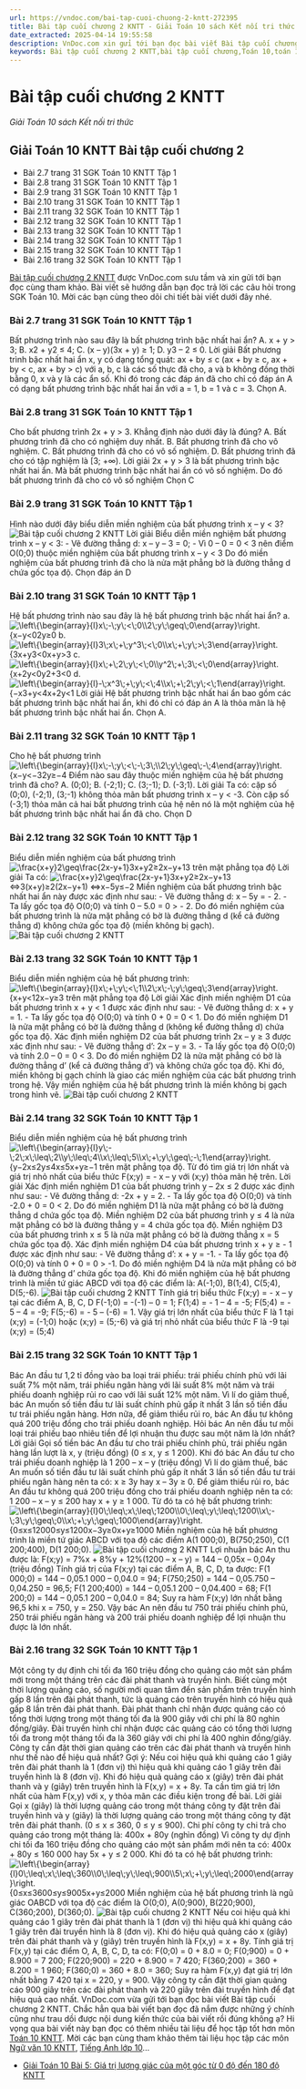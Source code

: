 ```yaml
---
url: https://vndoc.com/bai-tap-cuoi-chuong-2-kntt-272395
title: Bài tập cuối chương 2 KNTT - Giải Toán 10 sách Kết nối tri thức - VnDoc.com
date_extracted: 2025-04-14 19:55:58
description: VnDoc.com xin gửi tới bạn đọc bài viết Bài tập cuối chương 2 KNTT. Mời các bạn cùng tham khảo chi tiết bài viết dưới đây.
keywords: Bài tập cuối chương 2 KNTT,bài tập cuối chương,Toán 10,toán 10 KNTT,giải toán 10,giải toán 10 bài tập cuối chương 2
---
```


# Bài tập cuối chương 2 KNTT
 _Giải Toán 10 sách Kết nối tri thức_
## Giải Toán 10 KNTT Bài tập cuối chương 2
  * Bài 2.7 trang 31 SGK Toán 10 KNTT Tập 1
  * Bài 2.8 trang 31 SGK Toán 10 KNTT Tập 1
  * Bài 2.9 trang 31 SGK Toán 10 KNTT Tập 1
  * Bài 2.10 trang 31 SGK Toán 10 KNTT Tập 1
  * Bài 2.11 trang 32 SGK Toán 10 KNTT Tập 1
  * Bài 2.12 trang 32 SGK Toán 10 KNTT Tập 1
  * Bài 2.13 trang 32 SGK Toán 10 KNTT Tập 1
  * Bài 2.14 trang 32 SGK Toán 10 KNTT Tập 1
  * Bài 2.15 trang 32 SGK Toán 10 KNTT Tập 1
  * Bài 2.16 trang 32 SGK Toán 10 KNTT Tập 1

[Bài tập cuối chương 2 KNTT](<https://vndoc.com/bai-tap-cuoi-chuong-2-kntt-272395>) được VnDoc.com sưu tầm và xin gửi tới bạn đọc cùng tham khảo. Bài viết sẽ hướng dẫn bạn đọc trả lời các câu hỏi trong SGK Toán 10. Mời các bạn cùng theo dõi chi tiết bài viết dưới đây nhé.
### Bài 2.7 trang 31 SGK Toán 10 KNTT Tập 1
Bất phương trình nào sau đây là bất phương trình bậc nhất hai ẩn?
A. x + y > 3;
B. x2 \+ y2 ≤ 4;
C. \(x – y\)\(3x + y\) ≥ 1;
D. y3 – 2 ≤ 0.
Lời giải
Bất phương trình bậc nhất hai ẩn x, y có dạng tổng quát: ax + by ≤ c \(ax + by ≥ c, ax + by < c, ax + by > c\) với a, b, c là các số thực đã cho, a và b không đồng thời bằng 0, x và y là các ẩn số.
Khi đó trong các đáp án đã cho chỉ có đáp án A có dạng bất phương trình bậc nhất hai ẩn với a = 1, b = 1 và c = 3.
Chọn A.
### Bài 2.8 trang 31 SGK Toán 10 KNTT Tập 1
Cho bất phương trình 2x + y > 3\. Khẳng định nào dưới đây là đúng?
A. Bất phương trình đã cho có nghiệm duy nhất.
B. Bất phương trình đã cho vô nghiệm.
C. Bất phương trình đã cho có vô số nghiệm.
D. Bất phương trình đã cho có tập nghiệm là \[3; +∞\).
Lời giải
2x + y > 3 là bất phương trình bậc nhất hai ẩn.
Mà bất phương trình bậc nhất hai ẩn có vô số nghiệm.
Do đó bất phương trình đã cho có vô số nghiệm
Chọn C
### Bài 2.9 trang 31 SGK Toán 10 KNTT Tập 1
Hình nào dưới đây biểu diễn miền nghiệm của bất phương trình x – y < 3?
![Bài tập cuối chương 2 KNTT](https://i.vdoc.vn/data/image/2022/08/02/bai-tap-cuoi-chuong-2-kntt-1.jpg)
Lời giải
Biểu diễn miền nghiệm bất phương trình x – y < 3:
\- Vẽ đường thẳng d: x – y – 3 = 0;
\- Vì 0 – 0 = 0 < 3 nên điểm O\(0;0\) thuộc miền nghiệm của bất phương trình x – y < 3
Do đó miền nghiệm của bất phương trình đã cho là nửa mặt phẳng bờ là đường thẳng d chứa gốc tọa độ.
Chọn đáp án D
### Bài 2.10 trang 31 SGK Toán 10 KNTT Tập 1
Hệ bất phương trình nào sau đây là hệ bất phương trình bậc nhất hai ẩn?
a.![\\left\\{\\begin{array}{l}x\\;-\\;y\\;<\\;0\\\\2\\;y\\;\\geq\\;0\\end{array}\\right.](https://i.vdoc.vn/data/image/blank.png)\{x−y<02y≥0
b.![\\left\\{\\begin{array}{l}3\\;x\\;+\\;y^3\\;<\\;0\\\\x\\;+\\;y\\;>\\;3\\end{array}\\right.](https://i.vdoc.vn/data/image/blank.png)\{3x+y3<0x+y>3
c.![\\left\\{\\begin{array}{l}x\\;+\\;2\\;y\\;<\\;0\\\\y^2\\;+\\;3\\;<\\;0\\end{array}\\right.](https://i.vdoc.vn/data/image/blank.png)\{x+2y<0y2+3<0
d.![\\left\\{\\begin{array}{l}-\\;x^3\\;+\\;y\\;<\\;4\\\\x\\;+\\;2\\;y\\;<\\;1\\end{array}\\right.](https://i.vdoc.vn/data/image/blank.png)\{−x3+y<4x+2y<1
Lời giải
Hệ bất phương trình bậc nhất hai ẩn bao gồm các bất phương trình bậc nhất hai ẩn, khi đó chỉ có đáp án A là thỏa mãn là hệ bất phương trình bậc nhất hai ẩn.
Chọn A.
### Bài 2.11 trang 32 SGK Toán 10 KNTT Tập 1
Cho hệ bất phương trình ![\\left\\{\\begin{array}{l}x\\;-\\;y\\;<\\;-\\;3\\;\\\\2\\;y\\;\\geq\\;-\\;4\\end{array}\\right.](https://i.vdoc.vn/data/image/blank.png)\{x−y<−32y≥−4
Điểm nào sau đây thuộc miền nghiệm của hệ bất phương trình đã cho?
A. \(0;0\);
B. \(-2;1\);
C. \(3;-1\);
D. \(-3;1\).
Lời giải
Ta có: cặp số \(0;0\), \(-2;1\), \(3;-1\) không thỏa mãn bất phương trình x – y < -3.
Còn cặp số \(-3;1\) thỏa mãn cả hai bất phương trình của hệ nên nó là một nghiệm của hệ bất phương trình bậc nhất hai ẩn đã cho.
Chọn D
### Bài 2.12 trang 32 SGK Toán 10 KNTT Tập 1
Biểu diễn miền nghiệm của bất phương trình ![\\frac{x+y}2\\geq\\frac{2x-y+1}3](https://i.vdoc.vn/data/image/blank.png)x+y2≥2x−y+13 trên mặt phẳng tọa độ
Lời giải
Ta có: ![\\frac{x+y}2\\geq\\frac{2x-y+1}3](https://i.vdoc.vn/data/image/blank.png)x+y2≥2x−y+13
⇔3\(x+y\)≥2\(2x−y+1\)
⇔x−5y≤−2
Miền nghiệm của bất phương trình bậc nhất hai ẩn này được xác định như sau:
\- Vẽ đường thẳng d: x – 5y = - 2.
\- Ta lấy gốc tọa độ O\(0;0\) và tính 0 – 5.0 = 0 > \- 2.
Do đó miền nghiệm của bất phương trình là nửa mặt phẳng có bờ là đường thẳng d \(kể cả đường thẳng d\) không chứa gốc tọa độ \(miền không bị gạch\).
![Bài tập cuối chương 2 KNTT](https://i.vdoc.vn/data/image/2022/08/02/bai-tap-cuoi-chuong-2-kntt-2.jpg)
### Bài 2.13 trang 32 SGK Toán 10 KNTT Tập 1
Biểu diễn miền nghiệm của hệ bất phương trình: ![\\left\\{\\begin{array}{l}x\\;+\\;y\\;<\\;1\\\\2\\;x\\;-\\;y\\;\\geq\\;3\\end{array}\\right.](https://i.vdoc.vn/data/image/blank.png)\{x+y<12x−y≥3 trên mặt phẳng tọa độ
Lời giải
Xác định miền nghiệm D1 của bất phương trình x + y < 1 được xác định như sau:
\- Vẽ đường thẳng d: x + y = 1.
\- Ta lấy gốc tọa độ O\(0;0\) và tính 0 + 0 = 0 < 1.
Do đó miền nghiệm D1 là nửa mặt phẳng có bờ là đường thẳng d \(không kể đường thẳng d\) chứa gốc tọa độ.
Xác định miền nghiệm D2 của bất phương trình 2x – y ≥ 3 được xác định như sau:
\- Vẽ đường thẳng d’: 2x – y = 3.
\- Ta lấy gốc tọa độ O\(0;0\) và tính 2.0 – 0 = 0 < 3.
Do đó miền nghiệm D2 là nửa mặt phẳng có bờ là đường thẳng d’ \(kể cả đường thẳng d’\) và không chứa gốc tọa độ.
Khi đó, miền không bị gạch chính là giao các miền nghiệm của các bất phương trình trong hệ. Vậy miền nghiệm của hệ bất phương trình là miền không bị gạch trong hình vẽ.
![Bài tập cuối chương 2 KNTT](https://i.vdoc.vn/data/image/2022/08/02/bai-tap-cuoi-chuong-2-kntt-3.jpg)
### Bài 2.14 trang 32 SGK Toán 10 KNTT Tập 1
Biểu diễn miền nghiệm của hệ bất phương trình ![\\left\\{\\begin{array}{l}y\\;-\\;2\\;x\\;\\leq\\;2\\\\y\\;\\leq\\;4\\\\x\\;\\leq\\;5\\\\x\\;+\\;y\\;\\geq\\;-\\;1\\end{array}\\right.](https://i.vdoc.vn/data/image/blank.png)\{y−2x≤2y≤4x≤5x+y≥−1 trên mặt phẳng tọa độ.
Từ đó tìm giá trị lớn nhất và giá trị nhỏ nhất của biểu thức F\(x;y\) = - x – y với \(x;y\) thỏa mãn hệ trên.
Lời giải
Xác định miền nghiệm D1 của bất phương trình y – 2x ≤ 2 được xác định như sau:
\- Vẽ đường thẳng d: -2x + y = 2.
\- Ta lấy gốc tọa độ O\(0;0\) và tính -2.0 + 0 = 0 < 2.
Do đó miền nghiệm D1 là nửa mặt phẳng có bờ là đường thẳng d chứa gốc tọa độ.
Miền nghiệm D2 của bất phương trình y ≤ 4 là nửa mặt phẳng có bờ là đường thẳng y = 4 chứa gốc tọa độ.
Miền nghiệm D3 của bất phương trình x ≤ 5 là nửa mặt phẳng có bờ là đường thẳng x = 5 chứa gốc tọa độ.
Xác định miền nghiệm D4 của bất phương trình x + y ≥ - 1 được xác định như sau:
\- Vẽ đường thẳng d’: x + y = -1.
\- Ta lấy gốc tọa độ O\(0;0\) và tính 0 + 0 = 0 > -1.
Do đó miền nghiệm D4 là nửa mặt phẳng có bờ là đường thẳng d’ chứa gốc tọa độ.
Khi đó miền nghiệm của hệ bất phương trình là miền tứ giác ABCD với tọa độ các điểm là: A\(-1;0\), B\(1;4\), C\(5;4\), D\(5;-6\).
![Bài tập cuối chương 2 KNTT](https://i.vdoc.vn/data/image/2022/08/02/bai-tap-cuoi-chuong-2-kntt-4.jpg)
Tính giá trị biểu thức F\(x;y\) = - x – y tại các điểm A, B, C, D
F\(-1;0\) = -\(-1\) – 0 = 1;
F\(1;4\) = - 1 – 4 = -5;
F\(5;4\) = - 5 – 4 = -9;
F\(5;-6\) = - 5 – \(-6\) = 1.
Vậy giá trị lớn nhất của biểu thức F là 1 tại \(x;y\) = \(-1;0\) hoặc \(x;y\) = \(5;-6\) và giá trị nhỏ nhất của biểu thức F là -9 tại \(x;y\) = \(5;4\)
### Bài 2.15 trang 32 SGK Toán 10 KNTT Tập 1
Bác An đầu tư 1,2 tỉ đồng vào ba loại trái phiếu: trái phiếu chính phủ với lãi suất 7% một năm, trái phiếu ngân hàng với lãi suất 8% một năm và trái phiếu doanh nghiệp rủi ro cao với lãi suất 12% một năm. Vì lí do giảm thuế, bác An muốn số tiền đầu tư lãi suất chính phủ gấp ít nhất 3 lần số tiền đầu tư trái phiếu ngân hàng. Hơn nữa, để giảm thiểu rủi ro, bác An đầu tư không quá 200 triệu đồng cho trái phiếu doanh nghiệp. Hỏi bác An nên đầu tư mỗi loại trái phiếu bao nhiêu tiền để lợi nhuận thu được sau một năm là lớn nhất?
Lời giải
Gọi số tiền bác An đầu tư cho trái phiếu chính phủ, trái phiếu ngân hàng lần lượt là x, y \(triệu đồng\) \(0 ≤ x, y ≤ 1 200\).
Khi đó bác An đầu tư cho trái phiếu doanh nghiệp là 1 200 – x – y \(triệu đồng\)
Vì lí do giảm thuế, bác An muốn số tiền đầu tư lãi suất chính phủ gấp ít nhất 3 lần số tiền đầu tư trái phiếu ngân hàng nên ta có: x ≥ 3y hay x – 3y ≥ 0.
Để giảm thiểu rủi ro, bác An đầu tư không quá 200 triệu đồng cho trái phiếu doanh nghiệp nên ta có: 1 200 – x – y ≤ 200 hay x + y ≥ 1 000.
Từ đó ta có hệ bất phương trình: ![\\left\\{\\begin{array}{l}0\\;\\leq\\;x\\;\\leq\\;1200\\\\0\\;\\leq\\;y\\;\\leq\\;1200\\\\x\\;-\\;3\\;y\\;\\geq\\;0\\\\x\\;+\\;y\\;\\geq\\;1000\\end{array}\\right.](https://i.vdoc.vn/data/image/blank.png)\{0≤x≤12000≤y≤1200x−3y≥0x+y≥1000
Miền nghiệm của hệ bất phương trình là miền tứ giác ABCD với tọa độ các điểm
A\(1 000;0\), B\(750;250\), C\(1 200;400\), D\(1 200;0\).
![Bài tập cuối chương 2 KNTT](https://i.vdoc.vn/data/image/2022/08/02/bai-tap-cuoi-chuong-2-kntt-5.jpg)
Lợi nhuận bác An thu được là: F\(x;y\) = 7%x + 8%y + 12%\(1200 – x – y\) = 144 – 0,05x – 0,04y \(triệu đồng\)
Tính giá trị của F\(x;y\) tại các điểm A, B, C, D, ta được:
F\(1 000;0\) = 144 – 0,05.1 000 – 0,04.0 = 94;
F\(750;250\) = 144 – 0,05.750 – 0,04.250 = 96,5;
F\(1 200;400\) = 144 – 0,05.1 200 – 0,04.400 = 68;
F\(1 200;0\) = 144 – 0,05.1 200 – 0,04.0 = 84;
Suy ra hàm F\(x;y\) lớn nhất bằng 96,5 khi x = 750, y = 250.
Vậy bác An nên đầu tư 750 trái phiếu chính phủ, 250 trái phiếu ngân hàng và 200 trái phiếu doanh nghiệp để lợi nhuận thu được là lớn nhất.
### Bài 2.16 trang 32 SGK Toán 10 KNTT Tập 1
Một công ty dự định chi tối đa 160 triệu đồng cho quảng cáo một sản phẩm mới trong một tháng trên các đài phát thanh và truyền hình. Biết cùng một thời lượng quảng cáo, số người mới quan tâm đến sản phẩm trên truyền hình gấp 8 lần trên đài phát thanh, tức là quảng cáo trên truyền hình có hiệu quả gấp 8 lần trên đài phát thanh.
Đài phát thanh chỉ nhận được quảng cáo có tổng thời lượng trong một tháng tối đa là 900 giây với chi phí là 80 nghìn đồng/giây. Đài truyền hình chỉ nhận được các quảng cáo có tổng thời lượng tối đa trong một tháng tối đa là 360 giây với chi phí là 400 nghìn đồng/giây. Công ty cần đặt thời gian quảng cáo trên các đài phát thanh và truyền hình như thế nào để hiệu quả nhất?
Gợi ý: Nếu coi hiệu quả khi quảng cáo 1 giây trên đài phát thanh là 1 \(đơn vị\) thì hiệu quả khi quảng cáo 1 giây trên đài truyền hình là 8 \(đơn vị\). Khi đó hiệu quả quảng cáo x \(giây\) trên đài phát thanh và y \(giây\) trên truyền hình là F\(x,y\) = x + 8y. Ta cần tìm giá trị lớn nhất của hàm F\(x,y\) với x, y thỏa mãn các điều kiện trong đề bài.
Lời giải
Gọi x \(giây\) là thời lượng quảng cáo trong một tháng công ty đặt trên đài truyền hình và y \(giây\) là thời lượng quảng cáo trong một tháng công ty đặt trên đài phát thanh. \(0 ≤ x ≤ 360, 0 ≤ y ≤ 900\).
Chi phí công ty chi trả cho quảng cáo trong một tháng là: 400x + 80y \(nghìn đồng\)
Vì công ty dự định chi tối đa 160 triệu đồng cho quảng cáo một sản phẩm mới nên ta có:
400x + 80y ≤ 160 000 hay 5x + y ≤ 2 000.
Khi đó ta có hệ bất phương trình: ![\\left\\{\\begin{array}{l}0\\;\\leq\\;x\\;\\leq\\;360\\\\0\\;\\leq\\;y\\;\\leq\\;900\\\\5\\;x\\;+\\;y\\;\\leq\\;2000\\end{array}\\right.](https://i.vdoc.vn/data/image/blank.png)\{0≤x≤3600≤y≤9005x+y≤2000
Miền nghiệm của hệ bất phương trình là ngũ giác OABCD với tọa độ các điểm là O\(0;0\), A\(0;900\), B\(220;900\), C\(360;200\), D\(360;0\).
![Bài tập cuối chương 2 KNTT](https://i.vdoc.vn/data/image/2022/08/02/bai-tap-cuoi-chuong-2-kntt-6.jpg)
Nếu coi hiệu quả khi quảng cáo 1 giây trên đài phát thanh là 1 \(đơn vị\) thì hiệu quả khi quảng cáo 1 giây trên đài truyền hình là 8 \(đơn vị\). Khi đó hiệu quả quảng cáo x \(giây\) trên đài phát thanh và y \(giây\) trên truyền hình là F\(x,y\) = x + 8y.
Tính giá trị F\(x,y\) tại các điểm O, A, B, C, D, ta có:
F\(0;0\) = 0 + 8.0 = 0;
F\(0;900\) = 0 + 8.900 = 7 200;
F\(220;900\) = 220 + 8.900 = 7 420;
F\(360;200\) = 360 + 8.200 = 1 960;
F\(360;0\) = 360 + 8.0 = 360;
Suy ra hàm F\(x,y\) đạt giá trị lớn nhất bằng 7 420 tại x = 220, y = 900.
Vậy công ty cần đặt thời gian quảng cáo 900 giây trên các đài phát thanh và 220 giây trên đài truyền hình để đạt hiệu quả cao nhất.
VnDoc.com vừa gửi tới bạn đọc bài viết Bài tập cuối chương 2 KNTT. Chắc hẳn qua bài viết bạn đọc đã nắm được những ý chính cũng như trau dồi được nội dung kiến thức của bài viết rồi đúng không ạ? Hi vọng qua bài viết này bạn đọc có thêm nhiều tài liệu để học tập tốt hơn môn [Toán 10 KNTT](<https://vndoc.com/toan-10-ket-noi-tri-thuc-tap1>). Mời các bạn cùng tham khảo thêm tài liệu học tập các môn [Ngữ văn 10 KNTT](<https://vndoc.com/ngu-van-10-ket-noi-tri-thuc-tap1>), [Tiếng Anh lớp 10](<https://vndoc.com/tieng-anh-10-friends-global>)...
  * [Giải Toán 10 Bài 5: Giá trị lượng giác của một góc từ 0 độ đến 180 độ KNTT](<https://vndoc.com/giai-toan-10-bai-5-gia-tri-luong-giac-cua-mot-goc-tu-0-do-den-180-do-kntt-272403>)

